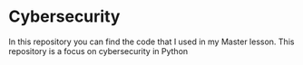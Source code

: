 # Cybersecurity
In this repository you can find the code that I used in my Master lesson. This repository is a focus on cybersecurity in Python
